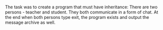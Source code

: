 The task was to create a program that must have inheritance:
There are two persons - teacher and student.
They both communicate in a form of chat.
At the end when both persons type exit, the program exists and output the message archive as well.
